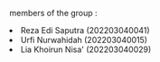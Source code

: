<p>members of the group :</p>
<li>Reza Edi Saputra (202203040041)</li>
<li>Urfi Nurwahidah (202203040015)</li>
<li>Lia Khoirun Nisa' (202203040029)</li>
